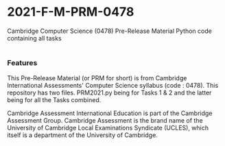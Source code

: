 # 2021-F-M-PRM-0478
Cambridge Computer Science (0478) Pre-Release Material Python code containing all tasks
#
#
### Features

This Pre-Release Material (or PRM for short) is from Cambridge International Assessments' Computer Science syllabus (code : 0478). This repository has two files.
PRM2021.py being for Tasks 1 & 2 and the latter being for all the Tasks combined.

Cambridge Assessment International Education is part of the Cambridge Assessment Group. Cambridge Assessment is the brand name of the University of
Cambridge Local Examinations Syndicate (UCLES), which itself is a department of the University of Cambridge.
